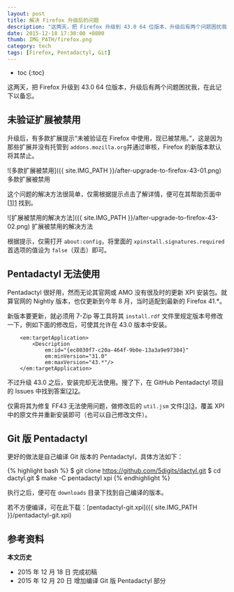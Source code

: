 ```yaml
---
layout: post
title: 解决 Firefox 升级后的问题
description: "这两天，把 Firefox 升级到 43.0 64 位版本，升级后有两个问题困扰我，在此记下以备忘。"
date: 2015-12-18 17:30:00 +0800
thumb: IMG_PATH/firefox.png
category: tech
tags: [Firefox, Pentadactyl, Git]
---
```


* toc
{:toc}

这两天，把 Firefox 升级到 43.0 64 位版本，升级后有两个问题困扰我，在此记下以备忘。

## 未验证扩展被禁用

升级后，有多款扩展提示“未被验证在 Firefox 中使用，现已被禁用。”，这是因为那些扩展并没有托管到 `addons.mozilla.org`并通过审核，Firefox 的新版本默认将其禁止。

![多款扩展被禁用]({{ site.IMG_PATH }}/after-upgrade-to-firefox-43-01.png)
多款扩展被禁用

这个问题的解决方法很简单，仅需根据提示点击了解详情，便可在其帮助页面中[[1]][1] 找到。

![扩展被禁用的解决方法]({{ site.IMG_PATH }}/after-upgrade-to-firefox-43-02.png)
扩展被禁用的解决方法

根据提示，仅需打开 `about:config`，将里面的 `xpinstall.signatures.required` 首选项的值设为 `false`（双击）即可。

## Pentadactyl 无法使用

Pentadactyl 很好用，然而无论其官网或 AMO 没有很及时的更新 XPI 安装包。就算官网的 Nightly 版本，也仅更新到今年 8 月，当时适配到最新的 Firefox 41.*。

新版本要更新，就必须用 7-Zip 等工具将其 `install.rdf` 文件里规定版本号修改一下，例如下面的修改后，可使其允许在 43.0 版本中安装。

        <em:targetApplication>
            <Description
                em:id="{ec8030f7-c20a-464f-9b0e-13a3a9e97384}"
                em:minVersion="31.0"
                em:maxVersion="43.*"/>
        </em:targetApplication>

不过升级 43.0 之后，安装完却无法使用。搜了下，在 GitHub Pentadactyl 项目的 Issues 中找到答案[[2]][2]。

仅需将其为修复 FF43 无法使用问题，做修改后的 `util.jsm` 文件[[3]][3]，覆盖 XPI 中的原文件并重新安装即可（也可以自己修改文件）。

## Git 版 Pentadactyl

更好的做法是自己编译 Git 版本的 Pentadactyl，具体方法如下：

{% highlight bash %}
$ git clone https://github.com/5digits/dactyl.git
$ cd dactyl.git
$ make -C pentadactyl xpi
{% endhighlight %}

执行之后，便可在 `downloads` 目录下找到自己编译的版本。

若不方便编译，可在此下载：[pentadactyl-git.xpi]({{ site.IMG_PATH }}/pentadactyl-git.xpi)

## 参考资料

[1]: https://support.mozilla.org/zh-CN/kb/add-ons-signing-firefox "Firefox 中的附加组件签名 &#124; Firefox 帮助"
[2]: https://github.com/5digits/dactyl/issues/112 "Pentadactyl doesn&#39;t work with Firefox 43 · Issue #112 · 5digits/dactyl"
[3]: https://github.com/5digits/dactyl/commit/e3c3748511ff6dfa8d917cbba04eaa7d94ad461c "Fix util.regexp.iterate for FF43. · 5digits/dactyl@e3c3748"

**本文历史**

* 2015 年 12 月 18 日 完成初稿
* 2015 年 12 月 20 日 增加编译 Git 版 Pentadactyl 部分
